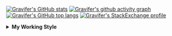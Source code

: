 <!--
**Gravifer/Gravifer** is a ✨ _special_ ✨ repository because its `README.md` (this file) appears on your GitHub profile.

Here are some ideas to get you started:

- 🔭 I’m currently working on ...
- 🌱 I’m currently learning ...
- 👯 I’m looking to collaborate on ...
- 🤔 I’m looking for help with ...
- 💬 Ask me about ...
- 📫 How to reach me: ...
- 😄 Pronouns: ...
- ⚡ Fun fact: ...
-->

<!-- ![Metrics](https://github.com/my-github-user/my-github-user/blob/main/github-metrics.svg) -->

<!-- [![Gravifer's GitHub Streak](https://github-readme-streak-stats.herokuapp.com/?user=Gravifer&theme=default&background=ffffff0a&border=00000000&stroke=80808080&currStreakNum=808080&sideNums=808080&sideLabels=808080&dates=808080)](https://github.com/DenverCoder1/github-readme-streak-stats) -->
<!-- [![Contribution Stats](https://github-contribution-stats.vercel.app/api/?username=Gravifer)](https://github.com/LordDashMe/github-contribution-stats/)  -->
[![Gravifer's GitHub stats](https://github-readme-stats.vercel.app/api?username=Gravifer&theme=default&bg_color=ffffff0a&text_color=808080&hide_border=true&show_icons=true&count_private=true)](https://github.com/anuraghazra/github-readme-stats)
[![Gravifer's github activity graph](https://activity-graph.herokuapp.com/graph?username=Gravifer&bg_color=ffffff0a&color=3080ed&line=5094f0&point=4d72f2&hide_border=true)](https://github.com/ashutosh00710/github-readme-activity-graph)
[![Gravifer's GitHub top langs](https://github-readme-stats.vercel.app/api/top-langs/?username=Gravifer&theme=default&bg_color=ffffff0a&text_color=808080&hide_border=true&show_icons=true&count_private=true&layout=compact)](https://github.com/anuraghazra/github-readme-stats)
[![Gravifer's StackExchange profile](https://stackexchange.com/users/flair/18316138.png?theme=clean)](https://mathematica.stackexchange.com/users/72025)
<!-- [![Visitors](https://visitor-badge.glitch.me/badge?page_id=Gravifer.Gravifer)](https://github.com/Gravifer/) -->

<details>
  <summary>
    <strong>My Working Style</strong><!--<a href="https://wakatime.com/badge/github/Gravifer/Gravifer"><img src="https://wakatime.com/badge/github/Gravifer/Gravifer.svg" alt="time tracker"></a>-->
  </summary>

[![time tracker](https://wakatime.com/badge/github/Gravifer/Gravifer.svg)](https://wakatime.com/badge/github/Gravifer/Gravifer)
<!--START_SECTION:waka-->
![Profile Views](http://img.shields.io/badge/Profile%20Views-6-blue)

![Lines of code](https://img.shields.io/badge/From%20Hello%20World%20I%27ve%20Written-818861%20lines%20of%20code-blue)

**I'm an Early 🐤** 

```text
🌞 Morning    90 commits     ████░░░░░░░░░░░░░░░░░░░░░   15.68% 
🌆 Daytime    253 commits    ███████████░░░░░░░░░░░░░░   44.08% 
🌃 Evening    184 commits    ████████░░░░░░░░░░░░░░░░░   32.06% 
🌙 Night      47 commits     ██░░░░░░░░░░░░░░░░░░░░░░░   8.19%

```


📊 **This Week I Spent My Time On** 

```text
💬 Programming Languages: 
Browsing                 7 hrs 9 mins        ████████████████░░░░░░░░░   66.48% 
Julia                    1 hr 35 mins        ███░░░░░░░░░░░░░░░░░░░░░░   14.75% 
Other                    1 hr 10 mins        ██░░░░░░░░░░░░░░░░░░░░░░░   10.98% 
JSON                     23 mins             █░░░░░░░░░░░░░░░░░░░░░░░░   3.69% 
Git Config               12 mins             ░░░░░░░░░░░░░░░░░░░░░░░░░   1.97%

🔥 Editors: 
Browser                  7 hrs 12 mins       ████████████████░░░░░░░░░   66.92% 
VS Code                  2 hrs 34 mins       ██████░░░░░░░░░░░░░░░░░░░   23.91% 
Powerpoint               44 mins             █░░░░░░░░░░░░░░░░░░░░░░░░   6.83% 
Word                     7 mins              ░░░░░░░░░░░░░░░░░░░░░░░░░   1.11% 
Vim                      5 mins              ░░░░░░░░░░░░░░░░░░░░░░░░░   0.8%

🐱‍💻 Projects: 
emails                   4 hrs 40 mins       ██████████░░░░░░░░░░░░░░░   43.34% 
CFD2021-G4-Projects      2 hrs 49 mins       ██████░░░░░░░░░░░░░░░░░░░   26.24% 
Kinetic.jl               1 hr 41 mins        ████░░░░░░░░░░░░░░░░░░░░░   15.75% 
Unknown Project          1 hr 34 mins        ███░░░░░░░░░░░░░░░░░░░░░░   14.67%

💻 Operating System: 
Windows                  10 hrs 41 mins      ████████████████████████░   99.2% 
Linux                    5 mins              ░░░░░░░░░░░░░░░░░░░░░░░░░   0.8%

```

**I Mostly Code in Mathematica** 

```text
Mathematica              8 repos             █████████████░░░░░░░░░░░░   53.33% 
TeX                      2 repos             ███░░░░░░░░░░░░░░░░░░░░░░   13.33% 
MATLAB                   2 repos             ███░░░░░░░░░░░░░░░░░░░░░░   13.33% 
Assembly                 1 repo              █░░░░░░░░░░░░░░░░░░░░░░░░   6.67% 
Python                   1 repo              █░░░░░░░░░░░░░░░░░░░░░░░░   6.67%

```



<!--END_SECTION:waka-->
</details>
